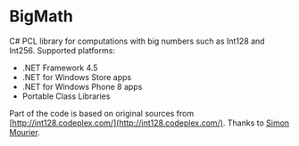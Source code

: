 # BigMath
C# PCL library for computations with big numbers such as Int128 and Int256.
Supported platforms:

- .NET Framework 4.5 
- .NET for Windows Store apps
- .NET for Windows Phone 8 apps
- Portable Class Libraries

Part of the code is based on original sources from [http://int128.codeplex.com/](http://int128.codeplex.com/). Thanks to [Simon Mourier](https://www.codeplex.com/site/users/view/simonm).